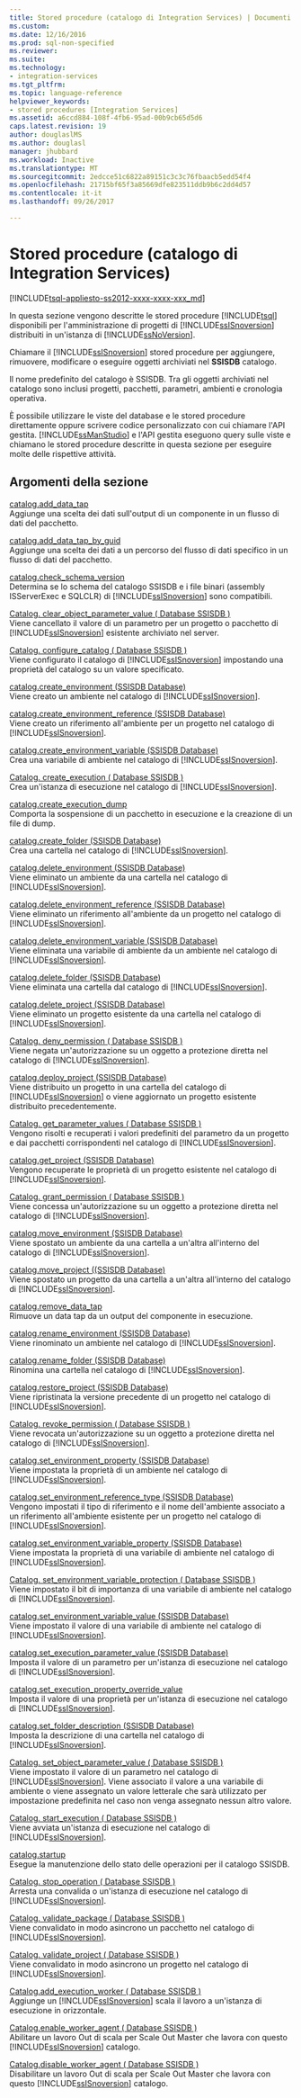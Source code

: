 ```yaml
---
title: Stored procedure (catalogo di Integration Services) | Documenti Microsoft
ms.custom: 
ms.date: 12/16/2016
ms.prod: sql-non-specified
ms.reviewer: 
ms.suite: 
ms.technology:
- integration-services
ms.tgt_pltfrm: 
ms.topic: language-reference
helpviewer_keywords:
- stored procedures [Integration Services]
ms.assetid: a6ccd884-108f-4fb6-95ad-00b9cb65d5d6
caps.latest.revision: 19
author: douglaslMS
ms.author: douglasl
manager: jhubbard
ms.workload: Inactive
ms.translationtype: MT
ms.sourcegitcommit: 2edcce51c6822a89151c3c3c76fbaacb5edd54f4
ms.openlocfilehash: 21715bf65f3a85669dfe823511ddb9b6c2dd4d57
ms.contentlocale: it-it
ms.lasthandoff: 09/26/2017

---
```

# <a name="stored-procedures-integration-services-catalog"></a>Stored procedure (catalogo di Integration Services)
[!INCLUDE[tsql-appliesto-ss2012-xxxx-xxxx-xxx_md](../../includes/tsql-appliesto-ss2012-xxxx-xxxx-xxx-md.md)]

  In questa sezione vengono descritte le stored procedure [!INCLUDE[tsql](../../includes/tsql-md.md)] disponibili per l'amministrazione di progetti di [!INCLUDE[ssISnoversion](../../includes/ssisnoversion-md.md)] distribuiti in un'istanza di [!INCLUDE[ssNoVersion](../../includes/ssnoversion-md.md)].  
  
 Chiamare il [!INCLUDE[ssISnoversion](../../includes/ssisnoversion-md.md)] stored procedure per aggiungere, rimuovere, modificare o eseguire oggetti archiviati nel **SSISDB** catalogo.  
  
 Il nome predefinito del catalogo è SSISDB. Tra gli oggetti archiviati nel catalogo sono inclusi progetti, pacchetti, parametri, ambienti e cronologia operativa.  
  
 È possibile utilizzare le viste del database e le stored procedure direttamente oppure scrivere codice personalizzato con cui chiamare l'API gestita. [!INCLUDE[ssManStudio](../../includes/ssmanstudio-md.md)] e l'API gestita eseguono query sulle viste e chiamano le stored procedure descritte in questa sezione per eseguire molte delle rispettive attività.  
  
## <a name="in-this-section"></a>Argomenti della sezione  
 [catalog.add_data_tap](../../integration-services/system-stored-procedures/catalog-add-data-tap.md)  
 Aggiunge una scelta dei dati sull'output di un componente in un flusso di dati del pacchetto.  
  
 [catalog.add_data_tap_by_guid](../../integration-services/system-stored-procedures/catalog-add-data-tap-by-guid.md)  
 Aggiunge una scelta dei dati a un percorso del flusso di dati specifico in un flusso di dati del pacchetto.  
  
 [catalog.check_schema_version](../../integration-services/system-stored-procedures/catalog-check-schema-version.md)  
 Determina se lo schema del catalogo SSISDB e i file binari (assembly ISServerExec e SQLCLR) di [!INCLUDE[ssISnoversion](../../includes/ssisnoversion-md.md)] sono compatibili.  
  
 [Catalog. clear_object_parameter_value &#40; Database SSISDB &#41;](../../integration-services/system-stored-procedures/catalog-clear-object-parameter-value-ssisdb-database.md)  
 Viene cancellato il valore di un parametro per un progetto o pacchetto di [!INCLUDE[ssISnoversion](../../includes/ssisnoversion-md.md)] esistente archiviato nel server.  
  
 [Catalog. configure_catalog &#40; Database SSISDB &#41;](../../integration-services/system-stored-procedures/catalog-configure-catalog-ssisdb-database.md)  
 Viene configurato il catalogo di [!INCLUDE[ssISnoversion](../../includes/ssisnoversion-md.md)] impostando una proprietà del catalogo su un valore specificato.  
  
 [catalog.create_environment &#40;SSISDB Database&#41;](../../integration-services/system-stored-procedures/catalog-create-environment-ssisdb-database.md)  
 Viene creato un ambiente nel catalogo di [!INCLUDE[ssISnoversion](../../includes/ssisnoversion-md.md)].  
  
 [catalog.create_environment_reference &#40;SSISDB Database&#41;](../../integration-services/system-stored-procedures/catalog-create-environment-reference-ssisdb-database.md)  
 Viene creato un riferimento all'ambiente per un progetto nel catalogo di [!INCLUDE[ssISnoversion](../../includes/ssisnoversion-md.md)].  
  
 [catalog.create_environment_variable &#40;SSISDB Database&#41;](../../integration-services/system-stored-procedures/catalog-create-environment-variable-ssisdb-database.md)  
 Crea una variabile di ambiente nel catalogo di [!INCLUDE[ssISnoversion](../../includes/ssisnoversion-md.md)].  
  
 [Catalog. create_execution &#40; Database SSISDB &#41;](../../integration-services/system-stored-procedures/catalog-create-execution-ssisdb-database.md)  
 Crea un'istanza di esecuzione nel catalogo di [!INCLUDE[ssISnoversion](../../includes/ssisnoversion-md.md)].  
  
 [catalog.create_execution_dump](../../integration-services/system-stored-procedures/catalog-create-execution-dump.md)  
 Comporta la sospensione di un pacchetto in esecuzione e la creazione di un file di dump.  
  
 [catalog.create_folder &#40;SSISDB Database&#41;](../../integration-services/system-stored-procedures/catalog-create-folder-ssisdb-database.md)  
 Crea una cartella nel catalogo di [!INCLUDE[ssISnoversion](../../includes/ssisnoversion-md.md)].  
  
 [catalog.delete_environment &#40;SSISDB Database&#41;](../../integration-services/system-stored-procedures/catalog-delete-environment-ssisdb-database.md)  
 Viene eliminato un ambiente da una cartella nel catalogo di [!INCLUDE[ssISnoversion](../../includes/ssisnoversion-md.md)].  
  
 [catalog.delete_environment_reference &#40;SSISDB Database&#41;](../../integration-services/system-stored-procedures/catalog-delete-environment-reference-ssisdb-database.md)  
 Viene eliminato un riferimento all'ambiente da un progetto nel catalogo di [!INCLUDE[ssISnoversion](../../includes/ssisnoversion-md.md)].  
  
 [catalog.delete_environment_variable &#40;SSISDB Database&#41;](../../integration-services/system-stored-procedures/catalog-delete-environment-variable-ssisdb-database.md)  
 Viene eliminata una variabile di ambiente da un ambiente nel catalogo di [!INCLUDE[ssISnoversion](../../includes/ssisnoversion-md.md)].  
  
 [catalog.delete_folder &#40;SSISDB Database&#41;](../../integration-services/system-stored-procedures/catalog-delete-folder-ssisdb-database.md)  
 Viene eliminata una cartella dal catalogo di [!INCLUDE[ssISnoversion](../../includes/ssisnoversion-md.md)].  
  
 [catalog.delete_project &#40;SSISDB Database&#41;](../../integration-services/system-stored-procedures/catalog-delete-project-ssisdb-database.md)  
 Viene eliminato un progetto esistente da una cartella nel catalogo di [!INCLUDE[ssISnoversion](../../includes/ssisnoversion-md.md)].  
  
 [Catalog. deny_permission &#40; Database SSISDB &#41;](../../integration-services/system-stored-procedures/catalog-deny-permission-ssisdb-database.md)  
 Viene negata un'autorizzazione su un oggetto a protezione diretta nel catalogo di [!INCLUDE[ssISnoversion](../../includes/ssisnoversion-md.md)].  
  
 [catalog.deploy_project &#40;SSISDB Database&#41;](../../integration-services/system-stored-procedures/catalog-deploy-project-ssisdb-database.md)  
 Viene distribuito un progetto in una cartella del catalogo di [!INCLUDE[ssISnoversion](../../includes/ssisnoversion-md.md)] o viene aggiornato un progetto esistente distribuito precedentemente.  
  
 [Catalog. get_parameter_values &#40; Database SSISDB &#41;](../../integration-services/system-stored-procedures/catalog-get-parameter-values-ssisdb-database.md)  
 Vengono risolti e recuperati i valori predefiniti del parametro da un progetto e dai pacchetti corrispondenti nel catalogo di [!INCLUDE[ssISnoversion](../../includes/ssisnoversion-md.md)].  
  
 [catalog.get_project &#40;SSISDB Database&#41;](../../integration-services/system-stored-procedures/catalog-get-project-ssisdb-database.md)  
 Vengono recuperate le proprietà di un progetto esistente nel catalogo di [!INCLUDE[ssISnoversion](../../includes/ssisnoversion-md.md)].  
  
 [Catalog. grant_permission &#40; Database SSISDB &#41;](../../integration-services/system-stored-procedures/catalog-grant-permission-ssisdb-database.md)  
 Viene concessa un'autorizzazione su un oggetto a protezione diretta nel catalogo di [!INCLUDE[ssISnoversion](../../includes/ssisnoversion-md.md)].  
  
 [catalog.move_environment &#40;SSISDB Database&#41;](../../integration-services/system-stored-procedures/catalog-move-environment-ssisdb-database.md)  
 Viene spostato un ambiente da una cartella a un'altra all'interno del catalogo di [!INCLUDE[ssISnoversion](../../includes/ssisnoversion-md.md)].  
  
 [catalog.move_project &#40;&#40;SSISDB Database&#41;](../Topic/catalog.move_project%20\(\(SSISDB%20Database\).md)  
 Viene spostato un progetto da una cartella a un'altra all'interno del catalogo di [!INCLUDE[ssISnoversion](../../includes/ssisnoversion-md.md)].  
  
 [catalog.remove_data_tap](../../integration-services/system-stored-procedures/catalog-remove-data-tap.md)  
 Rimuove un data tap da un output del componente in esecuzione.  
  
 [catalog.rename_environment &#40;SSISDB Database&#41;](../../integration-services/system-stored-procedures/catalog-rename-environment-ssisdb-database.md)  
 Viene rinominato un ambiente nel catalogo di [!INCLUDE[ssISnoversion](../../includes/ssisnoversion-md.md)].  
  
 [catalog.rename_folder &#40;SSISDB Database&#41;](../../integration-services/system-stored-procedures/catalog-rename-folder-ssisdb-database.md)  
 Rinomina una cartella nel catalogo di [!INCLUDE[ssISnoversion](../../includes/ssisnoversion-md.md)].  
  
 [catalog.restore_project &#40;SSISDB Database&#41;](../../integration-services/system-stored-procedures/catalog-restore-project-ssisdb-database.md)  
 Viene ripristinata la versione precedente di un progetto nel catalogo di [!INCLUDE[ssISnoversion](../../includes/ssisnoversion-md.md)].  
  
 [Catalog. revoke_permission &#40; Database SSISDB &#41;](../../integration-services/system-stored-procedures/catalog-revoke-permission-ssisdb-database.md)  
 Viene revocata un'autorizzazione su un oggetto a protezione diretta nel catalogo di [!INCLUDE[ssISnoversion](../../includes/ssisnoversion-md.md)].  
  
 [catalog.set_environment_property &#40;SSISDB Database&#41;](../../integration-services/system-stored-procedures/catalog-set-environment-property-ssisdb-database.md)  
 Viene impostata la proprietà di un ambiente nel catalogo di [!INCLUDE[ssISnoversion](../../includes/ssisnoversion-md.md)].  
  
 [catalog.set_environment_reference_type &#40;SSISDB Database&#41;](../../integration-services/system-stored-procedures/catalog-set-environment-reference-type-ssisdb-database.md)  
 Vengono impostati il tipo di riferimento e il nome dell'ambiente associato a un riferimento all'ambiente esistente per un progetto nel catalogo di [!INCLUDE[ssISnoversion](../../includes/ssisnoversion-md.md)].  
  
 [catalog.set_environment_variable_property &#40;SSISDB Database&#41;](../../integration-services/system-stored-procedures/catalog-set-environment-variable-property-ssisdb-database.md)  
 Viene impostata la proprietà di una variabile di ambiente nel catalogo di [!INCLUDE[ssISnoversion](../../includes/ssisnoversion-md.md)].  
  
 [Catalog. set_environment_variable_protection &#40; Database SSISDB &#41;](../../integration-services/system-stored-procedures/catalog-set-environment-variable-protection-ssisdb-database.md)  
 Viene impostato il bit di importanza di una variabile di ambiente nel catalogo di [!INCLUDE[ssISnoversion](../../includes/ssisnoversion-md.md)].  
  
 [catalog.set_environment_variable_value &#40;SSISDB Database&#41;](../../integration-services/system-stored-procedures/catalog-set-environment-variable-value-ssisdb-database.md)  
 Viene impostato il valore di una variabile di ambiente nel catalogo di [!INCLUDE[ssISnoversion](../../includes/ssisnoversion-md.md)].  
  
 [catalog.set_execution_parameter_value &#40;SSISDB Database&#41;](../../integration-services/system-stored-procedures/catalog-set-execution-parameter-value-ssisdb-database.md)  
 Imposta il valore di un parametro per un'istanza di esecuzione nel catalogo di [!INCLUDE[ssISnoversion](../../includes/ssisnoversion-md.md)].  
  
 [catalog.set_execution_property_override_value](../../integration-services/system-stored-procedures/catalog-set-execution-property-override-value.md)  
 Imposta il valore di una proprietà per un'istanza di esecuzione nel catalogo di [!INCLUDE[ssISnoversion](../../includes/ssisnoversion-md.md)].  
  
 [catalog.set_folder_description &#40;SSISDB Database&#41;](../../integration-services/system-stored-procedures/catalog-set-folder-description-ssisdb-database.md)  
 Imposta la descrizione di una cartella nel catalogo di [!INCLUDE[ssISnoversion](../../includes/ssisnoversion-md.md)].  
  
 [Catalog. set_object_parameter_value &#40; Database SSISDB &#41;](../../integration-services/system-stored-procedures/catalog-set-object-parameter-value-ssisdb-database.md)  
 Viene impostato il valore di un parametro nel catalogo di [!INCLUDE[ssISnoversion](../../includes/ssisnoversion-md.md)]. Viene associato il valore a una variabile di ambiente o viene assegnato un valore letterale che sarà utilizzato per impostazione predefinita nel caso non venga assegnato nessun altro valore.  
  
 [Catalog. start_execution &#40; Database SSISDB &#41;](../../integration-services/system-stored-procedures/catalog-start-execution-ssisdb-database.md)  
 Viene avviata un'istanza di esecuzione nel catalogo di [!INCLUDE[ssISnoversion](../../includes/ssisnoversion-md.md)].  
  
 [catalog.startup](../../integration-services/system-stored-procedures/catalog-startup.md)  
 Esegue la manutenzione dello stato delle operazioni per il catalogo SSISDB.  
  
 [Catalog. stop_operation &#40; Database SSISDB &#41;](../../integration-services/system-stored-procedures/catalog-stop-operation-ssisdb-database.md)  
 Arresta una convalida o un'istanza di esecuzione nel catalogo di [!INCLUDE[ssISnoversion](../../includes/ssisnoversion-md.md)].  
  
 [Catalog. validate_package &#40; Database SSISDB &#41;](../../integration-services/system-stored-procedures/catalog-validate-package-ssisdb-database.md)  
 Viene convalidato in modo asincrono un pacchetto nel catalogo di [!INCLUDE[ssISnoversion](../../includes/ssisnoversion-md.md)].  
  
 [Catalog. validate_project &#40; Database SSISDB &#41;](../../integration-services/system-stored-procedures/catalog-validate-project-ssisdb-database.md)  
 Viene convalidato in modo asincrono un progetto nel catalogo di [!INCLUDE[ssISnoversion](../../includes/ssisnoversion-md.md)].  
  
[Catalog.add_execution_worker &#40; Database SSISDB &#41;](../../integration-services/system-stored-procedures/catalog-add-execution-worker-ssisdb-database.md)   
Aggiunge un [!INCLUDE[ssISnoversion](../../includes/ssisnoversion-md.md)] scala il lavoro a un'istanza di esecuzione in orizzontale.

[Catalog.enable_worker_agent &#40; Database SSISDB &#41;](../../integration-services/system-stored-procedures/catalog-enable-worker-agent-ssisdb-database.md)   
Abilitare un lavoro Out di scala per Scale Out Master che lavora con questo [!INCLUDE[ssISnoversion](../../includes/ssisnoversion-md.md)] catalogo.

[Catalog.disable_worker_agent &#40; Database SSISDB &#41;](../../integration-services/system-stored-procedures/catalog-disable-worker-agent-ssisdb-database.md)   
Disabilitare un lavoro Out di scala per Scale Out Master che lavora con questo [!INCLUDE[ssISnoversion](../../includes/ssisnoversion-md.md)] catalogo.



